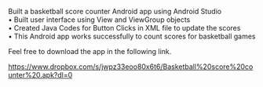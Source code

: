 Built a basketball score counter Android app using Android Studio  
    •	Built user interface using View and ViewGroup objects  
    •	Created Java Codes for Button Clicks in XML file to update the scores  
    •	This Android app works successfully to count scores for basketball games  

Feel free to download the app in the following link.  

https://www.dropbox.com/s/jwpz33eoo80x6t6/Basketball%20score%20counter%20.apk?dl=0
